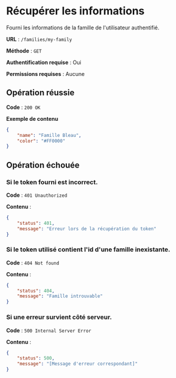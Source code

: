 # Récupérer les informations

Fourni les informations de la famille de l'utilisateur authentifié.

**URL** : `/families/my-family`

**Méthode** : `GET`

**Authentification requise** : Oui

**Permissions requises** : Aucune

## Opération réussie

**Code** : `200 OK`

**Exemple de contenu**

```json
{
    "name": "Famille Bleau",
    "color": "#FF0000"
}
```

## Opération échouée

### Si le token fourni est incorrect.

**Code** : `401 Unauthorized`

**Contenu** :

```json
{
    "status": 401,
    "message": "Erreur lors de la récupération du token"
}
```

### Si le token utilisé contient l'id d'une famille inexistante.

**Code** : `404 Not found`

**Contenu** :

```json
{
    "status": 404,
    "message": "Famille introuvable"
}
```

### Si une erreur survient côté serveur.

**Code** : `500 Internal Server Error`

**Contenu** :

```json
{
    "status": 500,
    "message": "[Message d'erreur correspondant]"
}
```
